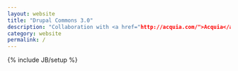 ```yaml
---
layout: website
title: "Drupal Commons 3.0"
description: "Collaboration with <a href="http://acquia.com/">Acquia</a> on a social-business Drupal distribution"
category: website
permalink: /
---
```

{% include JB/setup %}
